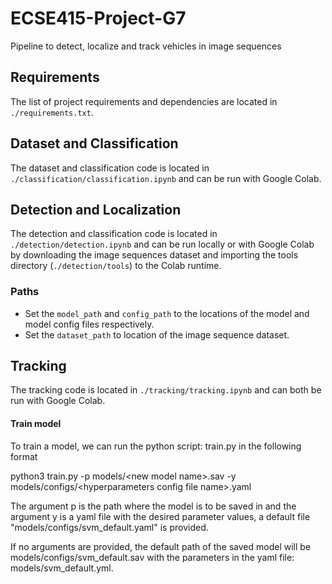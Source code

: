 # ECSE415-Project-G7

Pipeline to detect, localize and track vehicles in image sequences

## Requirements

The list of project requirements and dependencies are located in `./requirements.txt`.

## Dataset and Classification

The dataset and classification code is located in `./classification/classification.ipynb` and can be run with Google Colab.

## Detection and Localization

The detection and classification code is located in `./detection/detection.ipynb` and can be run locally or with Google Colab by downloading the image sequences dataset and importing the tools directory (`./detection/tools`) to the Colab runtime.

### Paths

- Set the `model_path` and `config_path` to the locations of the model and model config files respectively.
- Set the `dataset_path` to location of the image sequence dataset.

## Tracking

The tracking code is located in `./tracking/tracking.ipynb` and can both be run with Google Colab.

#### Train model

To train a model, we can run the python script: train.py in the following format

python3 train.py -p models/\<new model name\>.sav -y models/configs/\<hyperparameters config file name\>.yaml

The argument p is the path where the model is to be saved in and the argument y is a yaml file with the desired parameter values, a default file "models/configs/svm_default.yaml" is provided.

If no arguments are provided, the default path of the saved model will be models/configs/svm_default.sav with the parameters in the yaml file: models/svm_default.yml.
